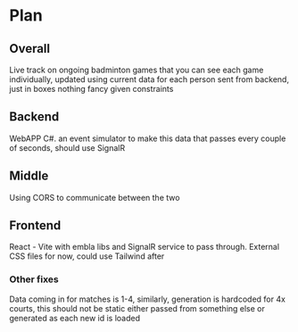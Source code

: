 # Plan
## Overall
Live track on ongoing badminton games that you can see each game individually, updated using current data for each person sent from backend, just in boxes nothing fancy given constraints
## Backend
WebAPP C#. an event simulator to make this data that passes every couple of seconds, should use SignalR
## Middle
Using CORS to communicate between the two
## Frontend
React - Vite with embla libs and SignalR service to pass through. External CSS files for now, could use Tailwind after


### Other fixes
Data coming in for matches is 1-4, similarly, generation is hardcoded for 4x courts, this should not be static either passed from something else or generated as each new id is loaded